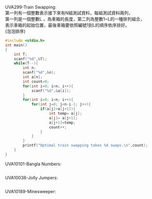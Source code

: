 UVA299-Train Swapping:   
第一列有一個整數表示接下來有N組測試資料，每組測試資料兩列，  
第一列是一個整數L ，為車箱的長度，第二列為整數1~L的一種排列組合，  
表示車箱的起始位置，最後車箱要依照編號1到L的順序依序排好。  
(泡泡排序)
```C
#include <stdio.h>
int main()
{
	int T;
	scanf("%d",&T);
	while(T--){
		int n;
		scanf("%d",&n);
		int a[n];
		int count=0;
		for(int i=0; i<n; i++){
			scanf("%d",&a[i]);
		}
		for(int i=0; i<n; i++){
			for(int j=0; j<n-i-1; j++){
				if(a[j]>a[j+1]){
					int temp= a[j];
					a[j]= a[j+1];
					a[j+1]=temp;
					count++;
				}
			}
		}
		printf("Optimal train swapping takes %d swaps.\n",count);
	}
}
```
UVA10101-Bangla Numbers:  
```C

```
UVA10038-Jolly Jumpers:
```C

```
UVA10189-Minesweeper:  
```C

```
